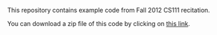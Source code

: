 This repository contains example code from Fall 2012 CS111 recitation.

You can download a zip file of this code by clicking on [this
link](https://github.com/vaibhav2614/recitation/archive/master.zip).
